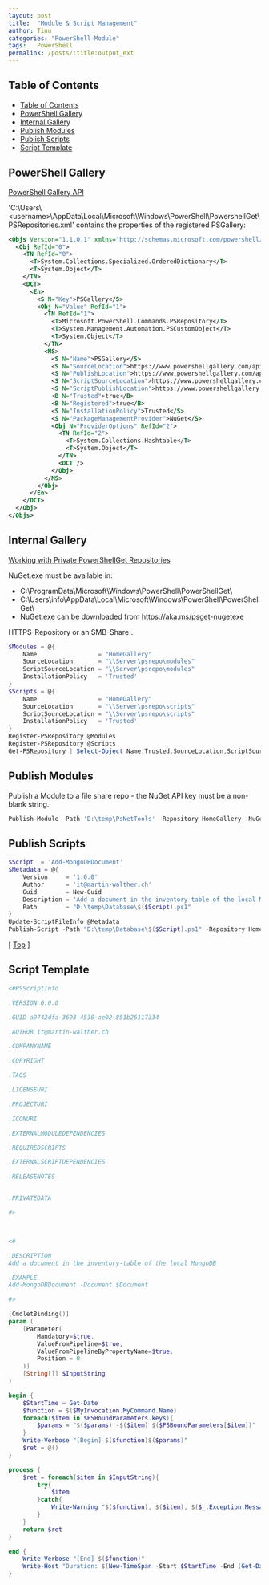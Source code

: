 ```yaml
---
layout: post
title:  "Module & Script Management"
author: Tinu
categories: "PowerShell-Module"
tags:   PowerShell
permalink: /posts/:title:output_ext
---
```


## Table of Contents

- [Table of Contents](#table-of-contents)
- [PowerShell Gallery](#powershell-gallery)
- [Internal Gallery](#internal-gallery)
- [Publish Modules](#publish-modules)
- [Publish Scripts](#publish-scripts)
- [Script Template](#script-template)

## PowerShell Gallery

[PowerShell Gallery API](https://www.powershellgallery.com/api/v2)

'C:\Users\\<username\>\AppData\Local\Microsoft\Windows\PowerShell\PowershellGet\PSRepositories.xml' contains the properties of the registered PSGallery:

````xml
<Objs Version="1.1.0.1" xmlns="http://schemas.microsoft.com/powershell/2004/04">
  <Obj RefId="0">
    <TN RefId="0">
      <T>System.Collections.Specialized.OrderedDictionary</T>
      <T>System.Object</T>
    </TN>
    <DCT>
      <En>
        <S N="Key">PSGallery</S>
        <Obj N="Value" RefId="1">
          <TN RefId="1">
            <T>Microsoft.PowerShell.Commands.PSRepository</T>
            <T>System.Management.Automation.PSCustomObject</T>
            <T>System.Object</T>
          </TN>
          <MS>
            <S N="Name">PSGallery</S>
            <S N="SourceLocation">https://www.powershellgallery.com/api/v2/</S>
            <S N="PublishLocation">https://www.powershellgallery.com/api/v2/package/</S>
            <S N="ScriptSourceLocation">https://www.powershellgallery.com/api/v2/items/psscript/</S>
            <S N="ScriptPublishLocation">https://www.powershellgallery.com/api/v2/package</S>
            <B N="Trusted">true</B>
            <B N="Registered">true</B>
            <S N="InstallationPolicy">Trusted</S>
            <S N="PackageManagementProvider">NuGet</S>
            <Obj N="ProviderOptions" RefId="2">
              <TN RefId="2">
                <T>System.Collections.Hashtable</T>
                <T>System.Object</T>
              </TN>
              <DCT />
            </Obj>
          </MS>
        </Obj>
      </En>
    </DCT>
  </Obj>
</Objs>
````

## Internal Gallery

[Working with Private PowerShellGet Repositories](https://docs.microsoft.com/en-us/powershell/scripting/gallery/how-to/working-with-local-psrepositories?view=powershell-7.1)

NuGet.exe must be available in:
- C:\ProgramData\Microsoft\Windows\PowerShell\PowerShellGet\
- C:\Users\info\AppData\Local\Microsoft\Windows\PowerShell\PowerShellGet\
- NuGet.exe can be downloaded from https://aka.ms/psget-nugetexe

HTTPS-Repository or an SMB-Share...

````powershell
$Modules = @{
    Name                 = "HomeGallery"
    SourceLocation       = "\\Server\psrepo\modules"
    ScriptSourceLocation = "\\Server\psrepo\modules"
    InstallationPolicy   = 'Trusted'
}
$Scripts = @{
    Name                 = "HomeGallery"
    SourceLocation       = "\\Server\psrepo\scripts"
    ScriptSourceLocation = "\\Server\psrepo\scripts"
    InstallationPolicy   = 'Trusted'
}
Register-PSRepository @Modules
Register-PSRepository @Scripts
Get-PSRepository | Select-Object Name,Trusted,SourceLocation,ScriptSourceLocation,Registered,PackageManagementProvider | ft -a
````

## Publish Modules

Publish a Module to a file share repo - the NuGet API key must be a non-blank string.

````powershell
Publish-Module -Path 'D:\temp\PsNetTools' -Repository HomeGallery -NuGetApiKey 'AnyStringWillDo'
````

## Publish Scripts

````powershell
$Script  = 'Add-MongoDBDocument'
$Metadata = @{
    Version     = '1.0.0'
    Author      = 'it@martin-walther.ch'
    Guid        = New-Guid
    Description = 'Add a document in the inventory-table of the local MongoDB'
    Path        = "D:\temp\Database\$($Script).ps1"
}
Update-ScriptFileInfo @Metadata
Publish-Script -Path "D:\temp\Database\$($Script).ps1" -Repository HomeGallery -Force
````

[ [Top](#table-of-contents) ]

## Script Template

````powershell
<#PSScriptInfo

.VERSION 0.0.0

.GUID a9742dfa-3693-4538-ae02-851b26117334

.AUTHOR it@martin-walther.ch

.COMPANYNAME

.COPYRIGHT

.TAGS

.LICENSEURI

.PROJECTURI

.ICONURI

.EXTERNALMODULEDEPENDENCIES 

.REQUIREDSCRIPTS

.EXTERNALSCRIPTDEPENDENCIES

.RELEASENOTES


.PRIVATEDATA

#> 



<#

.DESCRIPTION 
Add a document in the inventory-table of the local MongoDB

.EXAMPLE
Add-MongoDBDocument -Document $Document

#> 

[CmdletBinding()]
param (
    [Parameter(
        Mandatory=$true,
        ValueFromPipeline=$true,
        ValueFromPipelineByPropertyName=$true,
        Position = 0
    )]
    [String[]] $InputString
)

begin {
    $StartTime = Get-Date
    $function = $($MyInvocation.MyCommand.Name)
    foreach($item in $PSBoundParameters.keys){
        $params = "$($params) -$($item) $($PSBoundParameters[$item])"
    }
    Write-Verbose "[Begin] $($function)$($params)"
    $ret = @()
}

process {
    $ret = foreach($item in $InputString){
        try{
            $item
        }catch{
            Write-Warning "$($function), $($item), $($_.Exception.Message)"
        }
    }
    return $ret
}

end {
    Write-Verbose "[End] $($function)"
    Write-Host "Duration: $(New-TimeSpan -Start $StartTime -End (Get-Date) | % { "{1:0}h {2:0}m {3:0}s {4:000}ms" -f $_.Days, $_.Hours, $_.Minutes, $_.Seconds, $_.Milliseconds })`n"
}
````
